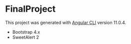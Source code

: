 # FinalProject

This project was generated with [Angular CLI](https://github.com/angular/angular-cli) version 11.0.4.

* Bootstrap 4.x 
* SweetAlert 2

